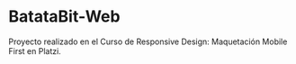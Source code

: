 # BatataBit-Web
Proyecto realizado en el  Curso de Responsive Design: Maquetación Mobile First en Platzi. 
